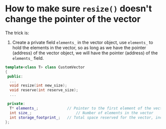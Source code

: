 # How to make sure `resize()` doesn't change the pointer of the vector

The trick is:

1. Create a private field `elements_` in the vector object, use `elements_` to hold the elements in the vector, so as long as we have the pointer (address) of the vector object, we will have the pointer (address) of the `elements_` field.

```cpp
template<class T> class CustomVector
{
 public:
  ...
  void resize(int new_size);
  void reserve(int reserve_size);
  ...

 private:
  T* elements_;             // Pointer to the first element of the vector
  int size_;		            // Number of elements in the vector
  int storage_footprint_;   // Total space reserved for the vector, including elements and free space
};
```

